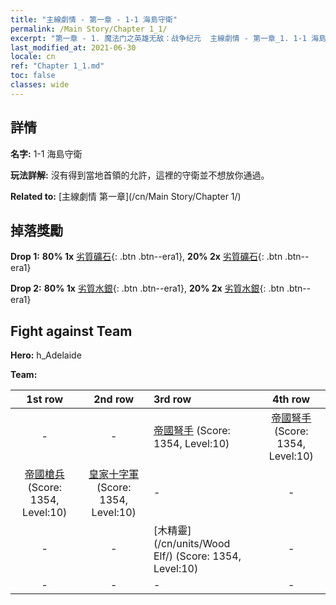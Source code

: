 ```yaml
---
title: "主線劇情 - 第一章 - 1-1 海島守衛"
permalink: /Main Story/Chapter 1_1/
excerpt: "第一章 - 1. 魔法门之英雄无敌：战争纪元  主線劇情 - 第一章_1. 1-1 海島守衛"
last_modified_at: 2021-06-30
locale: cn
ref: "Chapter 1_1.md"
toc: false
classes: wide
---
```


## 詳情

 **名字:** 1-1 海島守衛

 **玩法詳解:** 沒有得到當地首領的允許，這裡的守衛並不想放你通過。

 **Related to:** [主線劇情 第一章](/cn/Main Story/Chapter 1/)

## 掉落獎勵

 **Drop 1:** **80% 1x** [劣質礦石](/cn/Items/mat_1/){: .btn .btn--era1}, **20% 2x** [劣質礦石](/cn/Items/mat_1/){: .btn .btn--era1}

 **Drop 2:** **80% 1x** [劣質水銀](/cn/Items/mat_2/){: .btn .btn--era1}, **20% 2x** [劣質水銀](/cn/Items/mat_2/){: .btn .btn--era1}


## Fight against Team
 **Hero:** h_Adelaide

 **Team:**


  | 1st row | 2nd row | 3rd row | 4th row |
  |:----:|:----:|:----|:----:|
  | - | - | [帝國弩手](/cn/units/Marksman/) (Score: 1354, Level:10)  | [帝國弩手](/cn/units/Marksman/) (Score: 1354, Level:10)  |
  | [帝國槍兵](/cn/units/Pikeman/) (Score: 1354, Level:10)  | [皇家十字軍](/cn/units/Swordsman/) (Score: 1354, Level:10)  | - | - |
  | - | - | [木精靈](/cn/units/Wood Elf/) (Score: 1354, Level:10)  | - |
  | - | - | - | - |



